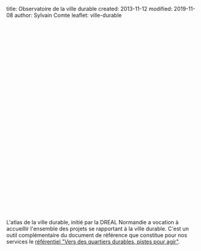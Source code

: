 title: Observatoire de la ville durable
created: 2013-11-12
modified: 2019-11-08
author: Sylvain Comte
leaflet: ville-durable

<div id="map" class="map" style="width:500px;height:500px"></div>

L'atlas de la ville durable, initié par la DREAL Normandie a vocation à accueillir l'ensemble des projets se rapportant à la ville durable. C'est un outil complémentaire du document de référence que constitue pour nos services le [référentiel "Vers des quartiers durables, pistes pour agir"][referentiel].

[referentiel]: http://normandie.developpement-durable.gouv.fr/referentiel-vers-des-quartiers-durables-pistes-a208.html
